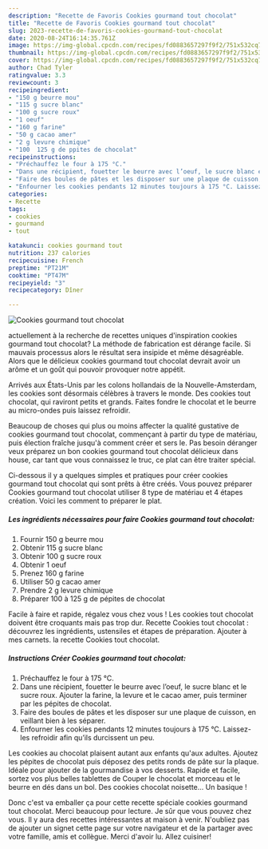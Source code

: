 ```yaml
---
description: "Recette de Favoris Cookies gourmand tout chocolat"
title: "Recette de Favoris Cookies gourmand tout chocolat"
slug: 2023-recette-de-favoris-cookies-gourmand-tout-chocolat
date: 2020-08-24T16:14:35.761Z
image: https://img-global.cpcdn.com/recipes/fd0883657297f9f2/751x532cq70/cookies-gourmand-tout-chocolat-photo-principale-de-la-recette.jpg
thumbnail: https://img-global.cpcdn.com/recipes/fd0883657297f9f2/751x532cq70/cookies-gourmand-tout-chocolat-photo-principale-de-la-recette.jpg
cover: https://img-global.cpcdn.com/recipes/fd0883657297f9f2/751x532cq70/cookies-gourmand-tout-chocolat-photo-principale-de-la-recette.jpg
author: Chad Tyler
ratingvalue: 3.3
reviewcount: 3
recipeingredient:
- "150 g beurre mou"
- "115 g sucre blanc"
- "100 g sucre roux"
- "1 oeuf"
- "160 g farine"
- "50 g cacao amer"
- "2 g levure chimique"
- "100  125 g de ppites de chocolat"
recipeinstructions:
- "Préchauffez le four à 175 °C."
- "Dans une récipient, fouetter le beurre avec l’oeuf, le sucre blanc et le sucre roux. Ajouter la farine, la levure et le cacao amer, puis terminer par les pépites de chocolat."
- "Faire des boules de pâtes et les disposer sur une plaque de cuisson, en veillant bien à les séparer."
- "Enfourner les cookies pendants 12 minutes toujours à 175 °C. Laissez-les refroidir afin qu’ils durcissent un peu."
categories:
- Recette
tags:
- cookies
- gourmand
- tout

katakunci: cookies gourmand tout 
nutrition: 237 calories
recipecuisine: French
preptime: "PT21M"
cooktime: "PT47M"
recipeyield: "3"
recipecategory: Dîner

---
```



![Cookies gourmand tout chocolat](https://img-global.cpcdn.com/recipes/fd0883657297f9f2/751x532cq70/cookies-gourmand-tout-chocolat-photo-principale-de-la-recette.jpg)

actuellement à la recherche de recettes uniques d'inspiration cookies gourmand tout chocolat? La méthode de fabrication est dérange facile. Si mauvais processus alors le résultat sera insipide et même désagréable. Alors que le délicieux cookies gourmand tout chocolat devrait avoir un arôme et un goût qui pouvoir provoquer notre appétit.

Arrivés aux États-Unis par les colons hollandais de la Nouvelle-Amsterdam, les cookies sont désormais célèbres à travers le monde. Des cookies tout chocolat, qui raviront petits et grands. Faites fondre le chocolat et le beurre au micro-ondes puis laissez refroidir.

Beaucoup de choses qui plus ou moins affecter la qualité gustative de cookies gourmand tout chocolat, commençant à partir du type de matériau, puis élection fraîche jusqu'à comment créer et sers le. Pas besoin déranger veux préparez un bon cookies gourmand tout chocolat délicieux dans house, car tant que vous connaissez le truc, ce plat can être traiter spécial.


Ci-dessous il y a quelques simples et pratiques pour créer cookies gourmand tout chocolat qui sont prêts à être créés. Vous pouvez préparer Cookies gourmand tout chocolat utiliser 8 type de matériau et 4 étapes création. Voici les comment to préparer le plat.

<!--inarticleads1-->

##### Les ingrédients nécessaires pour faire Cookies gourmand tout chocolat:

1. Fournir 150 g beurre mou
1. Obtenir 115 g sucre blanc
1. Obtenir 100 g sucre roux
1. Obtenir 1 oeuf
1. Prenez 160 g farine
1. Utiliser 50 g cacao amer
1. Prendre 2 g levure chimique
1. Préparer 100 à 125 g de pépites de chocolat


Facile à faire et rapide, régalez vous chez vous ! Les cookies tout chocolat doivent être croquants mais pas trop dur. Recette Cookies tout chocolat : découvrez les ingrédients, ustensiles et étapes de préparation. Ajouter à mes carnets. la recette Cookies tout chocolat. 

<!--inarticleads2-->

##### Instructions Créer Cookies gourmand tout chocolat:

1. Préchauffez le four à 175 °C.
1. Dans une récipient, fouetter le beurre avec l’oeuf, le sucre blanc et le sucre roux. Ajouter la farine, la levure et le cacao amer, puis terminer par les pépites de chocolat.
1. Faire des boules de pâtes et les disposer sur une plaque de cuisson, en veillant bien à les séparer.
1. Enfourner les cookies pendants 12 minutes toujours à 175 °C. Laissez-les refroidir afin qu’ils durcissent un peu.


Les cookies au chocolat plaisent autant aux enfants qu&#39;aux adultes. Ajoutez les pépites de chocolat puis déposez des petits ronds de pâte sur la plaque. Idéale pour ajouter de la gourmandise à vos desserts. Rapide et facile, sortez vos plus belles tablettes de Couper le chocolat et morceau et le beurre en dés dans un bol. Des cookies chocolat noisette… Un basique ! 


Donc c'est va emballer ça pour cette recette spéciale cookies gourmand tout chocolat. Merci beaucoup pour lecture. Je sûr que vous pouvez chez vous. Il y aura des recettes  intéressantes at maison à venir. N'oubliez pas de ajouter un signet cette page sur votre navigateur et de la partager avec votre famille, amis et collègue. Merci d'avoir lu. Allez cuisiner!
